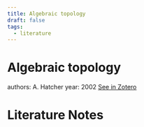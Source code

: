 ```yaml
---
title: Algebraic topology
draft: false
tags:
  - literature
---
```

# Algebraic topology
authors: A. Hatcher
year: 2002
[See in Zotero](zotero://select/items/@hatcher2002)

# Literature Notes
